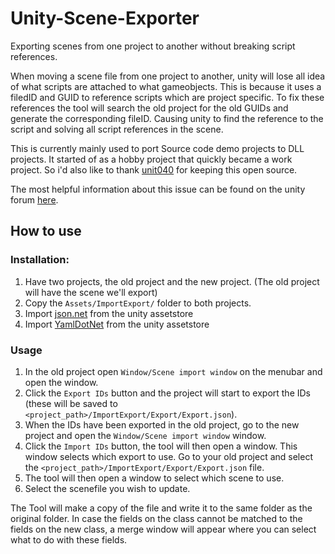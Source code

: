 # Unity-Scene-Exporter
Exporting scenes from one project to another without breaking script references.

When moving a scene file from one project to another, unity will lose all idea of what scripts are attached to what gameobjects. This is because it uses a filedID and GUID to reference scripts which are project specific. To fix these references the tool will search the old project for the old GUIDs and generate the corresponding fileID. Causing unity to find the reference to the script and solving all script references in the scene.

This is currently mainly used to port Source code demo projects to DLL projects. It started of as a hobby project that quickly became a work project. So i'd also like to thank [unit040](https://www.unit040.com) for keeping this open source.

The most helpful information about this issue can be found on the unity forum [here](https://forum.unity.com/threads/yaml-fileid-hash-function-for-dll-scripts.252075/).

## How to use

### Installation:
1. Have two projects, the old project and the new project. (The old project will have the scene we'll export)
2. Copy the `Assets/ImportExport/` folder to both projects.
3. Import [json.net](https://assetstore.unity.com/packages/tools/input-management/json-net-for-unity-11347) from the unity assetstore
4. Import [YamlDotNet](https://assetstore.unity.com/packages/tools/integration/yamldotnet-for-unity-36292) from the unity assetstore

### Usage

1. In the old project open `Window/Scene import window` on the menubar and open the window.
2. Click the `Export IDs` button and the project will start to export the IDs (these will be saved to `<project_path>/ImportExport/Export/Export.json`).
3. When the IDs have been exported in the old project, go to the new project and open the `Window/Scene import window` window.
4. Click the `Import IDs` button, the tool will then open a window. This window selects which  export to use. Go to your old project and select the `<project_path>/ImportExport/Export/Export.json` file.
5. The tool will then open a window to select which scene to use.
6. Select the scenefile you wish to update.

The Tool will make a copy of the file and write it to the same folder as the original folder.
In case the fields on the class cannot be matched to the fields on the new class, a merge window will appear where you can select what to do with these fields.




